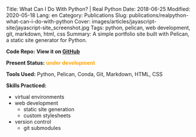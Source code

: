 Title: What Can I Do With Python? | Real Python
Date: 2018-06-25
Modified: 2020-05-18
Lang: en
Category: Publications
Slug: publications/realpython-what-can-i-do-with-python
Cover: images/articles/jayascript-site/jayascript-site_screenshot.jpg
Tags: python, pelican, web development, git, markdown, html, css
Summary: A simple portfolio site built with Pelican, a static site generator for Python.

**Code Repo:** **View it on [GitHub](https://github.com/jayascript/jayascript.github.io)**

**Present Status:** <span style="color:orange">**under development**</span>

**Tools Used:** Python, Pelican, Conda, Git, Markdown, HTML, CSS

**Skills Practiced:**

* virtual environments
* web development
    * static site generation
    * custom stylesheets
* version control
    * git submodules
